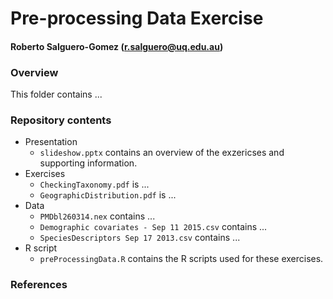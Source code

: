 # Pre-processing Data Exercise
#### Roberto Salguero-Gomez (r.salguero@uq.edu.au)

### Overview
This folder contains ...

### Repository contents
* Presentation
	+ `slideshow.pptx` contains an overview of the exzericses and supporting information.
* Exercises
	+ `CheckingTaxonomy.pdf` is ...
	+ `GeographicDistribution.pdf` is ...
* Data 
	+ `PMDbl260314.nex` contains ...
	+ `Demographic covariates - Sep 11 2015.csv` contains ...
	+ `SpeciesDescriptors Sep 17 2013.csv` contains ...
* R script
	+ `preProcessingData.R` contains the R scripts used for these exercises.


### References


